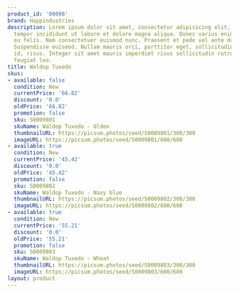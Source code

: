 ```yaml
---
product_id: '00098'
brand: Happindustries
description: Lorem ipsum dolor sit amet, consectetur adipisicing elit, sed do eiusmod
  tempor incididunt ut labore et dolore magna aliqua. Donec varius enim nec sem. Curabitur
  eu felis. Nam consectetuer euismod nunc. Praesent et pede vel ante dapibus condimentum.
  Suspendisse euismod. Nullam mauris orci, porttitor eget, sollicitudin non, vulputate
  id, risus. Integer sit amet mauris imperdiet risus sollicitudin rutrum. Donec interdum
  feugiat leo.
title: Waldop Tuxedo
skus:
- available: false
  condition: New
  currentPrice: '66.82'
  discount: '0.0'
  oldPrice: '66.82'
  promotion: false
  sku: S0009801
  skuName: Waldop Tuxedo - Olden
  thumbnailURL: https://picsum.photos/seed/S0009801/300/300
  imageURL: https://picsum.photos/seed/S0009801/600/600
- available: true
  condition: New
  currentPrice: '45.42'
  discount: '0.0'
  oldPrice: '45.42'
  promotion: false
  sku: S0009802
  skuName: Waldop Tuxedo - Navy blue
  thumbnailURL: https://picsum.photos/seed/S0009802/300/300
  imageURL: https://picsum.photos/seed/S0009802/600/600
- available: true
  condition: New
  currentPrice: '55.21'
  discount: '0.0'
  oldPrice: '55.21'
  promotion: false
  sku: S0009803
  skuName: Waldop Tuxedo - Wheat
  thumbnailURL: https://picsum.photos/seed/S0009803/300/300
  imageURL: https://picsum.photos/seed/S0009803/600/600
layout: product
---
```

